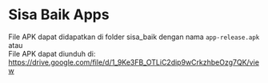 # Sisa Baik Apps
File APK dapat didapatkan di folder sisa_baik dengan nama `app-release.apk`    
atau  
File APK dapat diunduh di: https://drive.google.com/file/d/1_9Ke3FB_OTLiC2dip9wCrkzhbeOzg7QK/view 
